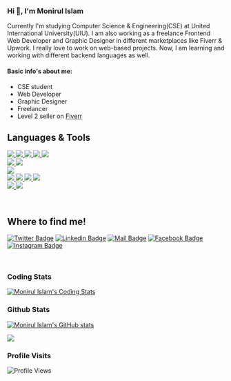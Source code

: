<h3>Hi 👋, I'm Monirul Islam</h3>
<p>Currently I'm studying Computer Science & Engineering(CSE) at United International University(UIU). I am also working as a freelance Frontend Web Developer and Graphic Designer in different marketplaces like Fiverr & Upwork. I really love to work on web-based projects. Now, I am learning and working with different backend languages as well.</p>

<h4 align="left">Basic info's about me:</h4>
<ul>
  <li> CSE student </li>
  <li> Web Developer </li>
  <li> Graphic Designer </li>
  <li> Freelancer </li>
  <li> Level 2 seller on <a href="https://www.fiverr.com/monirshojib09" target="_blank"> Fiverr </a> </li>
</ul>

## Languages & Tools
<p align="left">

<a href="https://www.cprogramming.com/" target="_blank">
  <img src="https://img.icons8.com/color/35/000000/c-programming.png"/>
</a>

<a href="https://www.java.com" target="_blank">
  <img src="https://img.icons8.com/color/35/000000/java-coffee-cup-logo--v2.png"/>
</a>

<a href="https://developer.mozilla.org/en-US/docs/Web/JavaScript" target="_blank">
  <img src="https://img.icons8.com/color/35/000000/javascript--v1.png"/>
</a>

<a href="https://www.php.net" target="_blank">
  <img src="https://img.icons8.com/officel/35/000000/php-logo.png"/>
</a>

<a href="https://www.python.org" target="_blank">
  <img src="https://img.icons8.com/color/35/000000/python--v1.png"/>
</a><br/>


<a href="https://www.djangoproject.com/" target="_blank">
  <img src="https://img.icons8.com/color/35/000000/django.png"/>
</a>
<a href="https://laravel.com/" target="_blank">
  <img src="https://img.icons8.com/fluent/35/000000/laravel.png"/>
</a>
<br/>




<a href="https://www.mysql.com/" target="_blank">
  <img src="https://img.icons8.com/color/35/000000/mysql-logo.png"/>
</a><br/>


<a href="https://www.w3.org/html/" target="_blank">
  <img src="https://img.icons8.com/color/35/000000/html-5--v1.png"/>
</a>
<a href="https://www.w3schools.com/css/" target="_blank">
  <img src="https://img.icons8.com/color/35/000000/css3.png"/>
</a>
<a href="https://getbootstrap.com" target="_blank">
  <img src="https://img.icons8.com/color/35/000000/bootstrap.png"/>
</a>
<a href="https://sass-lang.com/documentation" target="_blank">
  <img src="https://img.icons8.com/color/35/000000/sass.png"/>
</a>

<br/>


<a href="https://www.adobe.com/in/products/illustrator.html" target="_blank">
  <img src="https://img.icons8.com/color/35/000000/adobe-photoshop--v1.png"/>
</a>
<a href="https://www.photoshop.com/en" target="_blank">
  <img src="https://img.icons8.com/color/35/000000/adobe-illustrator.png"/>
</a><br/>

</p><br/>

## Where to find me!
[![Twitter Badge](https://img.shields.io/badge/-@monirshojib09-1ca0f1?style=flat&labelColor=1ca0f1&logo=twitter&logoColor=white&link=https://twitter.com/monirshojib09)](https://twitter.com/monirshojib09) 
[![Linkedin Badge](https://img.shields.io/badge/-monirshojib09-0e76a8?style=flat&labelColor=0e76a8&logo=linkedin&logoColor=white)](https://www.linkedin.com/in/monirshojib09/)
[![Mail Badge](https://img.shields.io/badge/-devmonir-c0392b?style=flat&labelColor=c0392b&logo=gmail&logoColor=white)](mailto:devmonir.uiu.cse@gmail.com)
[![Facebook Badge](https://img.shields.io/badge/-monirshojib09-1773EA?style=flat&labelColor=1773EA&logo=facebook&logoColor=white)](https://www.facebook.com/monirshojib09/)
[![Instagram Badge](https://img.shields.io/badge/-@monirshojib09-D23667?style=flat&labelColor=D23667&logo=instagram&logoColor=white)](https://instagram.com/monirshojib09) 

<br/>

### Coding Stats
[![Monirul Islam's Coding Stats](https://github-readme-stats.vercel.app/api/top-langs/?username=islam-monirul&langs_count=8&count_private=true&layout=compact&title_color=CE2F5E&theme=react&hide_border=true&bg_color=0D1117)](https://github.com/islam-monirul)

### Github Stats
[![Monirul Islam's GitHub stats](https://github-readme-stats.vercel.app/api?username=islam-monirul&show_icons=true&title_color=F2346B&hide=contribs,prs&icon_color=F2346B&bg_color=0D1117&&text_color=ffffff&border_color=0D1117)](https://github.com/islam-monirul)

<image align="center" src="https://github-readme-stats.vercel.app/api?username=islam-monirul&show_icons=true&title_color=F2346B&hide=contribs,prs&icon_color=F2346B&bg_color=0D1117&&text_color=ffffff&border_color=0D1117"> 

### Profile Visits
![Profile Views](https://komarev.com/ghpvc/?username=islam-monirul&color=CE2F5E)
